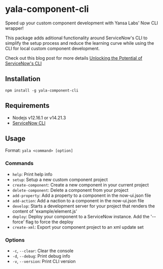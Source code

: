 # yala-component-cli

Speed up your custom component development with Yansa Labs' Now CLI wrapper!

This package adds aditional functionality around ServiceNow's CLI to simplify the setup process and reduce the learning curve while using the CLI for local custom component development.

Check out this blog post for more details [Unlocking the Potential of ServiceNow's CLI](https://reecepoulsen.hashnode.dev/unlocking-the-potential-of-servicenows-cli)

## Installation

```
npm install -g yala-component-cli
```

## Requirements

-   Nodejs v12.16.1 or v14.21.3
-   [ServiceNow CLI](https://store.servicenow.com/sn_appstore_store.do#!/store/application/9085854adbb52810122156a8dc961910)

## Usage

Format: `yala <command> [option]`

### Commands

-   `help`: Print help info
-   `setup`: Setup a new custom component project
-   `create-component`: Create a new component in your current project
-   `delete-component`: Delete a component from your project
-   `add-property`: Add a property to a component in the now-ui.json file
-   `add-action`: Add a naction to a component in the now-ui.json file
-   `develop`: Starts a development server for your project that renders the content of 'example/element.js'
-   `deploy`: Deploy your component to a ServiceNow instance. Add the '--force' flag to force the deploy
-   `create-xml`: Export your component project to an xml update set

### Options

-   `-c`, `--clear`: Clear the console
-   `-d`, `--debug`: Print debug info
-   `-v`, `--version`: Print CLI version
